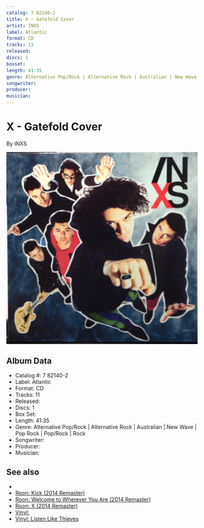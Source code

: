 ```yaml
---
catalog: 7 82140-2
title: X - Gatefold Cover
artist: INXS
label: Atlantic
format: CD
tracks: 11
released: 
discs: 1
boxset: 
length: 41:35
genre: Alternative Pop/Rock | Alternative Rock | Australian | New Wave | Pop Rock | Pop/Rock | Rock
songwriter: 
producer: 
musician: 
---
```


# X - Gatefold Cover

By INXS

![](../../assets/cdcovers/INXS-X.png)

## Album Data

- Catalog #: 7 82140-2
- Label: Atlantic
- Format: CD
- Tracks: 11
- Released: 
- Discs: 1
- Box Set: 
- Length: 41:35
- Genre: Alternative Pop/Rock | Alternative Rock | Australian | New Wave | Pop Rock | Pop/Rock | Rock
- Songwriter: 
- Producer: 
- Musician: 


## See also

- [](INXS.md)
- [Roon: Kick (2014 Remaster)](../../Roon/INXS/Kick_2014_Remaster.md)
- [Roon: Welcome to Wherever You Are (2014 Remaster)](../../Roon/INXS/Welcome_to_Wherever_You_Are_2014_Remaster.md)
- [Roon: X (2014 Remaster)](../../Roon/INXS/X_2014_Remaster.md)
- [Vinyl: ](../../Vinyl/INXS/INXS.md)
- [Vinyl: Listen Like Thieves](../../Vinyl/INXS/Listen_Like_Thieves.md)
